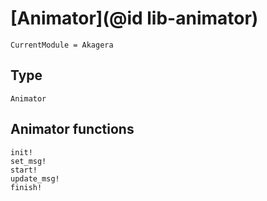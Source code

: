 # [Animator](@id lib-animator)

```@meta
CurrentModule = Akagera
```

## Type
```@docs
Animator
```

## Animator functions
```@docs
init!
set_msg!
start!
update_msg!
finish!
```